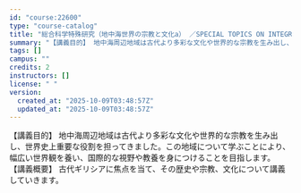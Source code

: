 ```yaml
---
id: "course:22600"
type: "course-catalog"
title: "総合科学特殊研究（地中海世界の宗教と文化a） ／SPECIAL TOPICS ON INTEGRATED ARTS AND SCIENCES: RELIGION AND CULTURE IN THE MEDITERRANEAN REGION (a)"
summary: "【講義目的】 地中海周辺地域は古代より多彩な文化や世界的な宗教を生み出し、世界史上重要な役割を担ってきました。この地域について学ぶことにより、幅広い世界観を養い、国際的な視野や教養を身につけることを目指します。 【講義概要】 古代ギリシアに…"
tags: []
campus: ""
credits: 2
instructors: []
license: " "
version:
  created_at: "2025-10-09T03:48:57Z"
  updated_at: "2025-10-09T03:48:57Z"
---
```


【講義目的】 地中海周辺地域は古代より多彩な文化や世界的な宗教を生み出し、世界史上重要な役割を担ってきました。この地域について学ぶことにより、幅広い世界観を養い、国際的な視野や教養を身につけることを目指します。 【講義概要】 古代ギリシアに焦点を当て、その歴史や宗教、文化について講義していきます。
